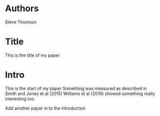 # Authors
Steve Thomson

# Title
This is the title of my paper

# Intro
This is the start of my paper
Something was measured as described in Smith and Jones et al (2015)
Williams et al (2019) showed something really interesting too.

Add another paper in to the introduction